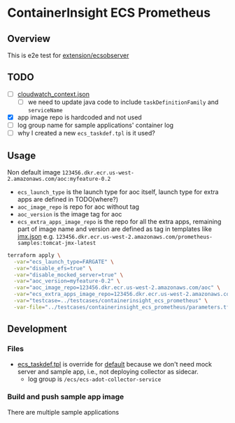 # ContainerInsight ECS Prometheus

## Overview

This is e2e test
for [extension/ecsobserver](https://github.com/open-telemetry/opentelemetry-collector-contrib/tree/main/extension/observer/ecsobserver)

## TODO

- [ ] [cloudwatch_context.json](cloudwatch_context.json)
    - [ ] we need to update java code to include `taskDefinitionFamily` and `serviceName`
- [x] app image repo is hardcoded and not used
- [ ] log group name for sample applications' container log
- [ ] why I created a new `ecs_taskdef.tpl` is it used?

## Usage

Non default image `123456.dkr.ecr.us-west-2.amazonaws.com/aoc:myfeature-0.2`

- `ecs_launch_type` is the launch type for aoc itself, launch type for extra apps are defined in TODO(where?)
- `aoc_image_repo` is repo for aoc without tag
- `aoc_version` is the image tag for aoc
- `ecs_extra_apps_image_repo` is the repo for all the extra apps, remaining part of image name and version are defined
  as tag in templates like [jmx.json](jmx.json)
  e.g. `123456.dkr.ecr.us-west-2.amazonaws.com/prometheus-samples:tomcat-jmx-latest`

```bash
terraform apply \
  -var="ecs_launch_type=FARGATE" \
  -var="disable_efs=true" \
  -var="disable_mocked_server=true" \
  -var="aoc_version=myfeature-0.2" \
  -var="aoc_image_repo=123456.dkr.ecr.us-west-2.amazonaws.com/aoc" \
  -var="ecs_extra_apps_image_repo=123456.dkr.ecr.us-west-2.amazonaws.com/prometheus-samples" \
  -var="testcase=../testcases/containerinsight_ecs_prometheus" \
  -var-file="../testcases/containerinsight_ecs_prometheus/parameters.tfvars" 
```

## Development

### Files

- [ecs_taskdef.tpl](ecs_taskdef.tpl) is override for [default](../../templates/defaults/ecs_taskdef.tpl) because we
  don't need mock server and sample app, i.e., not deploying collector as sidecar.
    - log group is `/ecs/ecs-adot-collector-service`

### Build and push sample app image

There are multiple sample applications
